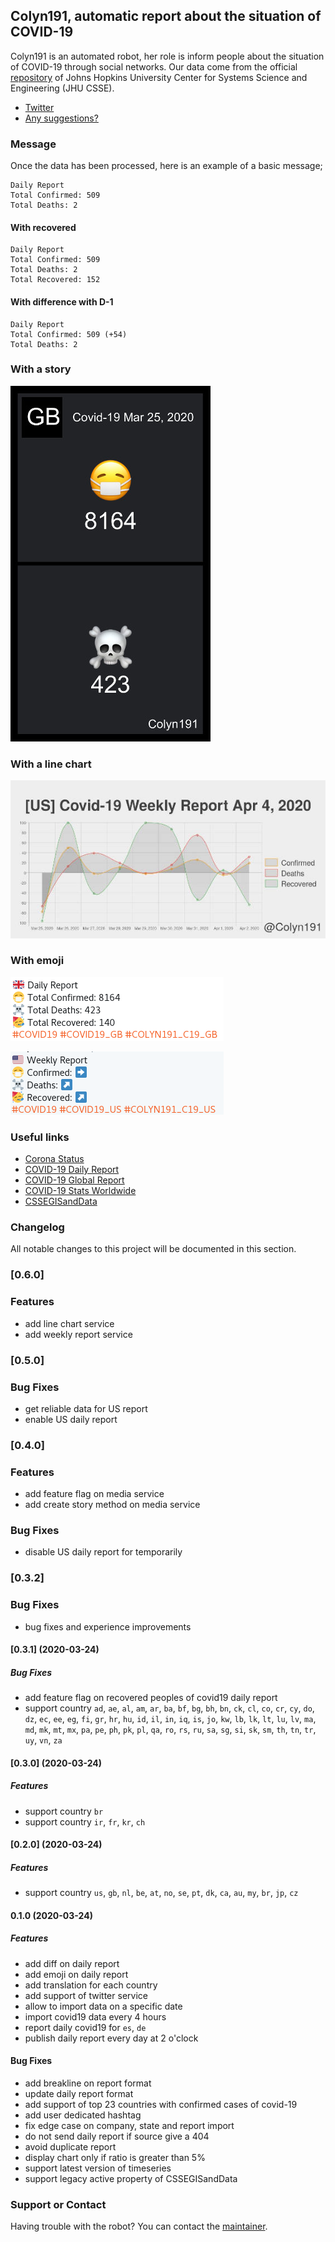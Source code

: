 ## Colyn191, automatic report about the situation of COVID-19

Colyn191 is an automated robot, her role is inform people about the situation of COVID-19 through social networks. Our data come from the official <a href="https://github.com/CSSEGISandData/COVID-19" target="_blank" >repository</a> of Johns Hopkins University Center for Systems Science and Engineering (JHU CSSE).

- <a href="https://twitter.com/colyn191" target="_blank">Twitter</a>
- <a href="https://github.com/airmelon-studio/colyn191/issues" target="_blank">Any suggestions?</a>

### Message

Once the data has been processed, here is an example of a basic message;

```
Daily Report
Total Confirmed: 509
Total Deaths: 2 
```

#### With recovered

```
Daily Report
Total Confirmed: 509
Total Deaths: 2 
Total Recovered: 152
```

#### With difference with D-1

```
Daily Report
Total Confirmed: 509 (+54)
Total Deaths: 2 
```

### With a story

![Story of daily report](./assets/ET_T_wZXYAAal0Q.jpeg)

### With a line chart

![Weekly report with line chart](./assets/EUxq10eXQAEDcto.jpeg)

### With emoji

![Daily report with emoji](./assets/ET_T_RwWkAE04Qz.png)

![Weekly report with emoji](./assets/EUxHXE4X0AAJTJc.png)

### Useful links

- <a href="https://corona-status.live" target="_blank">Corona Status</a>
- <a href="https://icebob.info/covid19" target="_blank">COVID-19 Daily Report</a>
- <a href="https://mdusmanansari.github.io/COVID-19-Global-Report" target="_blank">COVID-19 Global Report</a>
- <a href="https://corona.netflex.dev" target="_blank">COVID-19 Stats Worldwide</a>
- <a href="https://github.com/CSSEGISandData/COVID-19" target="_blank">CSSEGISandData</a>

### Changelog

All notable changes to this project will be documented in this section.

### [0.6.0]

### Features

* add line chart service
* add weekly report service

### [0.5.0]

### Bug Fixes

* get reliable data for US report
* enable US daily report

### [0.4.0]

### Features

* add feature flag on media service
* add create story method on media service

### Bug Fixes

* disable US daily report for temporarily

### [0.3.2]

### Bug Fixes

* bug fixes and experience improvements

#### [0.3.1] (2020-03-24)

##### Bug Fixes

* add feature flag on recovered peoples of covid19 daily report 
* support country `ad`, `ae`, `al`, `am`, `ar`, `ba`, `bf`, `bg`, `bh`, `bn`, `ck`, `cl`, `co`, `cr`, `cy`, `do`, `dz`, `ec`, `ee`, `eg`, `fi`, `gr`, `hr`, `hu`, `id`, `il`, `in`, `iq`, `is`, `jo`, `kw`, `lb`, `lk`, `lt`, `lu`, `lv`, `ma`, `md`, `mk`, `mt`, `mx`, `pa`, `pe`, `ph`, `pk`, `pl`, `qa`, `ro`, `rs`, `ru`, `sa`, `sg`, `si`, `sk`, `sm`, `th`, `tn`, `tr`, `uy`, `vn`, `za`

#### [0.3.0] (2020-03-24)

##### Features

* support country `br`
* support country `ir`, `fr`, `kr`, `ch`

#### [0.2.0] (2020-03-24)

##### Features

* support country `us`, `gb`, `nl`, `be`, `at`, `no`, `se`, `pt`, `dk`, `ca`, `au`, `my`, `br`, `jp`, `cz`

#### 0.1.0 (2020-03-24)

##### Features

* add diff on daily report
* add emoji on daily report
* add translation for each country
* add support of twitter service
* allow to import data on a specific date
* import covid19 data every 4 hours
* report daily covid19 for `es`, `de`
* publish daily report every day at 2 o'clock

#### Bug Fixes

* add breakline on report format
* update daily report format
* add support of top 23 countries with confirmed cases of covid-19
* add user dedicated hashtag
* fix edge case on company, state and report import
* do not send daily report if source give a 404
* avoid duplicate report
* display chart only if ratio is greater than 5%
* support latest version of timeseries
* support legacy active property of CSSEGISandData

### Support or Contact

Having trouble with the robot? You can contact the <a href="https://github.com/arnaud-zg" target="_blank">maintainer</a>.
